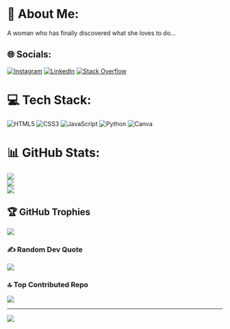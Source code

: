 # 💫 About Me:
A woman who has finally discovered what she loves to do...


## 🌐 Socials:
[![Instagram](https://img.shields.io/badge/Instagram-%23E4405F.svg?logo=Instagram&logoColor=white)](https://instagram.com/https://instagram.com/anacris.lessa?igshid=ZGUzMzM3NWJiOQ==) [![LinkedIn](https://img.shields.io/badge/LinkedIn-%230077B5.svg?logo=linkedin&logoColor=white)](https://linkedin.com/in/https://www.linkedin.com/in/crisloony/) [![Stack Overflow](https://img.shields.io/badge/-Stackoverflow-FE7A16?logo=stack-overflow&logoColor=white)](https://stackoverflow.com/users/325233) 

# 💻 Tech Stack:
![HTML5](https://img.shields.io/badge/html5-%23E34F26.svg?style=for-the-badge&logo=html5&logoColor=white) ![CSS3](https://img.shields.io/badge/css3-%231572B6.svg?style=for-the-badge&logo=css3&logoColor=white) ![JavaScript](https://img.shields.io/badge/javascript-%23323330.svg?style=for-the-badge&logo=javascript&logoColor=%23F7DF1E) ![Python](https://img.shields.io/badge/python-3670A0?style=for-the-badge&logo=python&logoColor=ffdd54) ![Canva](https://img.shields.io/badge/Canva-%2300C4CC.svg?style=for-the-badge&logo=Canva&logoColor=white)
# 📊 GitHub Stats:
![](https://github-readme-stats.vercel.app/api?username=CrisLoony&theme=dracula&hide_border=true&include_all_commits=false&count_private=false)<br/>
![](https://github-readme-streak-stats.herokuapp.com/?user=CrisLoony&theme=dracula&hide_border=true)<br/>
![](https://github-readme-stats.vercel.app/api/top-langs/?username=CrisLoony&theme=dracula&hide_border=true&include_all_commits=false&count_private=false&layout=compact)

## 🏆 GitHub Trophies
![](https://github-profile-trophy.vercel.app/?username=CrisLoony&theme=radical&no-frame=true&no-bg=false&margin-w=4)

### ✍️ Random Dev Quote
![](https://quotes-github-readme.vercel.app/api?type=horizontal&theme=radical)

### 🔝 Top Contributed Repo
![](https://github-contributor-stats.vercel.app/api?username=CrisLoony&limit=5&theme=dracula&combine_all_yearly_contributions=true)

---
[![](https://visitcount.itsvg.in/api?id=CrisLoony&icon=7&color=10)](https://visitcount.itsvg.in)

<!-- Proudly created with GPRM ( https://gprm.itsvg.in ) -->
